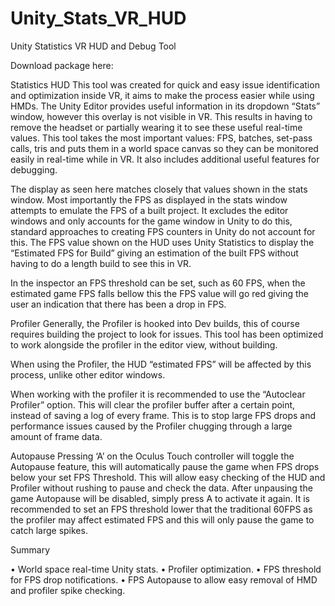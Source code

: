 # Unity_Stats_VR_HUD

Unity Statistics VR HUD and Debug Tool

Download package here: 

Statistics HUD
This tool was created for quick and easy issue identification and optimization inside VR, it aims to make the process easier while using HMDs. The Unity Editor provides useful information in its dropdown “Stats” window, however this overlay is not visible in VR. This results in having to remove the headset or partially wearing it to see these useful real-time values. This tool takes the most important values: FPS, batches, set-pass calls, tris and puts them in a world space canvas so they can be monitored easily in real-time while in VR. It also includes additional useful features for debugging. 

The display as seen here matches closely that values shown in the stats window. Most importantly the FPS as displayed in the stats window attempts to emulate the FPS of a built project. It excludes the editor windows and only accounts for the game window in Unity to do this, standard approaches to creating FPS counters in Unity do not account for this. The FPS value shown on the HUD uses Unity Statistics to display the “Estimated FPS for Build” giving an estimation of the built FPS without having to do a length build to see this in VR.

In the inspector an FPS threshold can be set, such as 60 FPS, when the estimated game FPS falls bellow this the FPS value will go red giving the user an indication that there has been a drop in FPS. 

Profiler
Generally, the Profiler is hooked into Dev builds, this of course requires building the project to look for issues. This tool has been optimized to work alongside the profiler in the editor view, without building.

When using the Profiler, the HUD “estimated FPS” will be affected by this process, unlike other editor windows.

When working with the profiler it is recommended to use the “Autoclear Profiler” option. This will clear the profiler buffer after a certain point, instead of saving a log of every frame. This is to stop large FPS drops and performance issues caused by the Profiler chugging through a large amount of frame data. 

Autopause
Pressing ‘A’ on the Oculus Touch controller will toggle the Autopause feature, this will automatically pause the game when FPS drops below your set FPS Threshold. This will allow easy checking of the HUD and Profiler without rushing to pause and check the data. 
After unpausing the game Autopause will be disabled, simply press A to activate it again. It is recommended to set an FPS threshold lower that the traditional 60FPS as the profiler may affect estimated FPS and this will only pause the game to catch large spikes.

Summary

•	World space real-time Unity stats.
•	Profiler optimization.
•	FPS threshold for FPS drop notifications.
•	FPS Autopause to allow easy removal of HMD and profiler spike checking.
